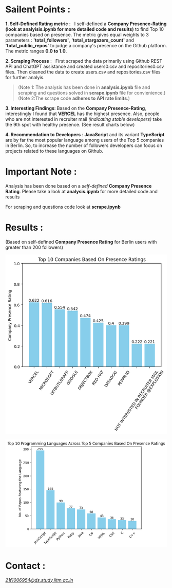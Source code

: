 # Sailent Points  :
**1. Self-Defined Rating metric** : &nbsp;&nbsp;I self-defined a **Company Presence-Rating (look at analyisis.ipynb for more detailed code and results)** to find Top 10 companies based on presence. The metric gives equal weights to 3 parameters : **'total_followers'**, **'total_stargazers_count'** and **'total_public_repos'** to judge a company's presence on the Github platform. The metric ranges **0.0 to 1.0.**

**2. Scraping Process** :  &nbsp;&nbsp;First scraped the data primarily using Github REST API and ChatGPT assistance and created users0.csv and repositories0.csv files. Then cleaned the data to create users.csv and repositories.csv files for further analyis.  
> (Note 1: The analysis has been done in **analysis.ipynb** file and scraping and questions solved in **scrape.ipynb** file for convienience.)  
> (Note 2:The scrape code **adheres to API rate limits**.)  

**3. Interesting Findings**: Based on the **Company Presence-Rating**, interestingly I found that **VERCEL** has the highest presence. Also, people who are not interested in recruiter mail *(indicating stable developers)* take the 9th spot with healthy presence. (See result charts below)

**4. Recommendation to Developers** : **JavaScript** and its variant **TypeScript** are by far the most popular language among users of the Top 5 companies in Berlin. So, to increase the number of followers developers can focus on projects related to these languages on Github.

# Important Note :
Analysis has been done based on a *self-defined* **Company Presence Rating**. Please take a look at **analysis.ipynb** for more detailed code and results  
  
For scraping and questions code look at **scrape.ipynb**

# Results :
(Based on self-defined **Company Presence Rating** for Berlin users with greater than 200 followers)

![Top 10 Companies Chart](top_companies.png)

![Top 10 Languages at Top 5 Companies Chart](top_languages_at_top_5_companies.png)

# Contact :
*21f1006954@ds.study.iitm.ac.in*



